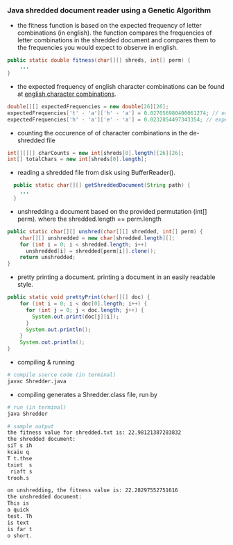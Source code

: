 ### Java shredded document reader using a Genetic Algorithm

- the fitness function is based on the expected frequency of letter combinations (in english). the function compares the frequencies of letter combinations in the shredded document and compares them to the frequencies you would expect to observe in english.

```java
public static double fitness(char[][] shreds, int[] perm) {
    ...
}
```

- the expected frequency of english character combinations can be found at [english character combinations](http://practicalcryptography.com/cryptanalysis/letter-frequencies-various-languages/english-letter-frequencies/).


``` java
double[][] expectedFrequencies = new double[26][26];
expectedFrequencies['t' - 'a']['h' - 'a'] = 0.027056980400061274; // expected frequency of th
expectedFrequencies['h' - 'a']['e' - 'a'] = 0.0232854497343354; // expected frequency of he
```

- counting the occurence of of character combinations in the de-shredded file

```java
int[][][] charCounts = new int[shreds[0].length][26][26];
int[] totalChars = new int[shreds[0].length];
```

- reading a shredded file from disk using BufferReader().

```java
  public static char[][] getShreddedDocument(String path) {
    ...
  }
```

- unshredding a document based on the provided permutation (int[] perm). where the shredded.length == perm.length

```java
public static char[][] unshred(char[][] shredded, int[] perm) {
    char[][] unshredded = new char[shredded.length][];
    for (int i = 0; i < shredded.length; i++)
      unshredded[i] = shredded[perm[i]].clone();
    return unshredded;
}
```

- pretty printing a document. printing a document in an easily readable style.

```java
public static void prettyPrint(char[][] doc) {
    for (int i = 0; i < doc[0].length; i++) {
      for (int j = 0; j < doc.length; j++) {
        System.out.print(doc[j][i]);
      }
      System.out.println();
    }
    System.out.println();
}
```

- compiling & running

```bash
# compile source code (in terminal)
javac Shredder.java
```

- compiling generates a Shredder.class file, run by

```bash
# run (in terminal)
java Shredder
```

```bash
# sample output
the fitness value for shredded.txt is: 22.98121387283832
the shredded document:
siT s ih
kcaiu q
T t.thse
txiet  s
 riaft s
trooh.s

on unshredding, the fitness value is: 22.28297552751616
the unshredded document:
This is
a quick
test. Th
is text
is far t
o short.
```

